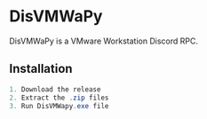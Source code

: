 # DisVMWaPy
DisVMWaPy is a VMware Workstation Discord RPC.
## Installation
```cs
1. Download the release
2. Extract the .zip files
3. Run DisVMWapy.exe file
```
